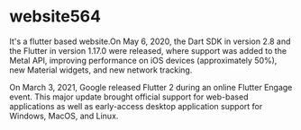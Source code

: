 # website564
It's a flutter based website.On May 6, 2020, the Dart SDK in version 2.8 and the Flutter in version 1.17.0 were released, where support was added to the Metal API, improving performance on iOS devices (approximately 50%), new Material widgets, and new network tracking.

On March 3, 2021, Google released Flutter 2 during an online Flutter Engage event. This major update brought official support for web-based applications as well as early-access desktop application support for Windows, MacOS, and Linux.
